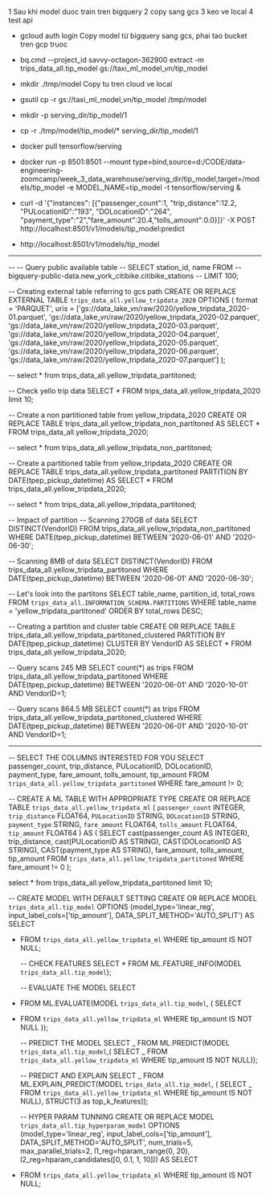1 Sau khi model duoc train tren bigquery
2 copy sang gcs
3 keo ve local
4 test api

- gcloud auth login
  Copy model từ bigquery sang gcs, phai tao bucket tren gcp truoc

- bq.cmd --project_id savvy-octagon-362900 extract -m trips_data_all.tip_model gs://taxi_ml_model_vn/tip_model

- mkdir ./tmp/model
  Copy tu tren cloud ve local
- gsutil cp -r gs://taxi_ml_model_vn/tip_model /tmp/model

- mkdir -p serving_dir/tip_model/1

- cp -r ./tmp/model/tip_model/\* serving_dir/tip_model/1

- docker pull tensorflow/serving

- docker run -p 8501:8501 --mount type=bind,source=d:/CODE/data-engineering-zoomcamp/week_3_data_warehouse/serving_dir/tip_model,target=/models/tip_model -e MODEL_NAME=tip_model -t tensorflow/serving &

- curl -d '{"instances": [{"passenger_count":1, "trip_distance":12.2, "PULocationID":"193", "DOLocationID":"264", "payment_type":"2","fare_amount":20.4,"tolls_amount":0.0}]}' -X POST http://localhost:8501/v1/models/tip_model:predict
- http://localhost:8501/v1/models/tip_model

---

-- -- Query public available table
-- SELECT station_id, name FROM
-- bigquery-public-data.new_york_citibike.citibike_stations
-- LIMIT 100;

-- Creating external table referring to gcs path
CREATE OR REPLACE EXTERNAL TABLE `trips_data_all.yellow_tripdata_2020`
OPTIONS (
format = 'PARQUET',
uris = ['gs://data_lake_vn/raw/2020/yellow_tripdata_2020-01.parquet',
'gs://data_lake_vn/raw/2020/yellow_tripdata_2020-02.parquet',
'gs://data_lake_vn/raw/2020/yellow_tripdata_2020-03.parquet',
'gs://data_lake_vn/raw/2020/yellow_tripdata_2020-04.parquet',
'gs://data_lake_vn/raw/2020/yellow_tripdata_2020-05.parquet',
'gs://data_lake_vn/raw/2020/yellow_tripdata_2020-06.parquet',
'gs://data_lake_vn/raw/2020/yellow_tripdata_2020-07.parquet']
);

-- select \* from trips_data_all.yellow_tripdata_partitoned;

-- Check yello trip data
SELECT \* FROM trips_data_all.yellow_tripdata_2020 limit 10;

-- Create a non partitioned table from yellow_tripdata_2020
CREATE OR REPLACE TABLE trips_data_all.yellow_tripdata_non_partitoned AS
SELECT \* FROM trips_data_all.yellow_tripdata_2020;

-- select \* from trips_data_all.yellow_tripdata_non_partitoned;

-- Create a partitioned table from yellow_tripdata_2020
CREATE OR REPLACE TABLE trips_data_all.yellow_tripdata_partitoned
PARTITION BY
DATE(tpep_pickup_datetime) AS
SELECT \* FROM trips_data_all.yellow_tripdata_2020;

-- select \* from trips_data_all.yellow_tripdata_partitoned;

-- Impact of partition
-- Scanning 270GB of data
SELECT DISTINCT(VendorID)
FROM trips_data_all.yellow_tripdata_non_partitoned
WHERE DATE(tpep_pickup_datetime) BETWEEN '2020-06-01' AND '2020-06-30';

-- Scanning 8MB of data
SELECT DISTINCT(VendorID)
FROM trips_data_all.yellow_tripdata_partitoned
WHERE DATE(tpep_pickup_datetime) BETWEEN '2020-06-01' AND '2020-06-30';

-- Let's look into the partitons
SELECT table_name, partition_id, total_rows
FROM `trips_data_all.INFORMATION_SCHEMA.PARTITIONS`
WHERE table_name = 'yellow_tripdata_partitoned'
ORDER BY total_rows DESC;

-- Creating a partition and cluster table
CREATE OR REPLACE TABLE trips_data_all.yellow_tripdata_partitoned_clustered
PARTITION BY DATE(tpep_pickup_datetime)
CLUSTER BY VendorID AS
SELECT \* FROM trips_data_all.yellow_tripdata_2020;

-- Query scans 245 MB
SELECT count(\*) as trips
FROM trips_data_all.yellow_tripdata_partitoned
WHERE DATE(tpep_pickup_datetime) BETWEEN '2020-06-01' AND '2020-10-01'
AND VendorID=1;

-- Query scans 864.5 MB
SELECT count(\*) as trips
FROM trips_data_all.yellow_tripdata_partitoned_clustered
WHERE DATE(tpep_pickup_datetime) BETWEEN '2020-06-01' AND '2020-10-01'
AND VendorID=1;

---

-- SELECT THE COLUMNS INTERESTED FOR YOU
SELECT passenger_count, trip_distance, PULocationID, DOLocationID, payment_type, fare_amount, tolls_amount, tip_amount
FROM `trips_data_all.yellow_tripdata_partitoned` WHERE fare_amount != 0;

-- CREATE A ML TABLE WITH APPROPRIATE TYPE
CREATE OR REPLACE TABLE `trips_data_all.yellow_tripdata_ml` (
`passenger_count` INTEGER,
`trip_distance` FLOAT64,
`PULocationID` STRING,
`DOLocationID` STRING,
`payment_type` STRING,
`fare_amount` FLOAT64,
`tolls_amount` FLOAT64,
`tip_amount` FLOAT64
) AS (
SELECT cast(passenger_count AS INTEGER), trip_distance, cast(PULocationID AS STRING), CAST(DOLocationID AS STRING),
CAST(payment_type AS STRING), fare_amount, tolls_amount, tip_amount
FROM `trips_data_all.yellow_tripdata_partitoned` WHERE fare_amount != 0
);

select \* from trips_data_all.yellow_tripdata_partitoned limit 10;

-- CREATE MODEL WITH DEFAULT SETTING
CREATE OR REPLACE MODEL `trips_data_all.tip_model`
OPTIONS
(model_type='linear_reg',
input_label_cols=['tip_amount'],
DATA_SPLIT_METHOD='AUTO_SPLIT') AS
SELECT

- FROM
  `trips_data_all.yellow_tripdata_ml`
  WHERE
  tip_amount IS NOT NULL;

  -- CHECK FEATURES
  SELECT \* FROM ML.FEATURE_INFO(MODEL `trips_data_all.tip_model`);

  -- EVALUATE THE MODEL
  SELECT

- FROM
  ML.EVALUATE(MODEL `trips_data_all.tip_model`,
  (
  SELECT
- FROM
  `trips_data_all.yellow_tripdata_ml`
  WHERE
  tip_amount IS NOT NULL
  ));

  -- PREDICT THE MODEL
  SELECT _ FROM ML.PREDICT(MODEL `trips_data_all.tip_model`,( SELECT _ FROM `trips_data_all.yellow_tripdata_ml` WHERE tip_amount IS NOT NULL));

  -- PREDICT AND EXPLAIN
  SELECT _ FROM ML.EXPLAIN_PREDICT(MODEL `trips_data_all.tip_model`, ( SELECT _ FROM `trips_data_all.yellow_tripdata_ml` WHERE tip_amount IS NOT NULL), STRUCT(3 as top_k_features));

  -- HYPER PARAM TUNNING
  CREATE OR REPLACE MODEL `trips_data_all.tip_hyperparam_model`
  OPTIONS
  (model_type='linear_reg',
  input_label_cols=['tip_amount'],
  DATA_SPLIT_METHOD='AUTO_SPLIT',
  num_trials=5,
  max_parallel_trials=2,
  l1_reg=hparam_range(0, 20),
  l2_reg=hparam_candidates([0, 0.1, 1, 10])) AS
  SELECT

- FROM
  `trips_data_all.yellow_tripdata_ml`
  WHERE
  tip_amount IS NOT NULL;
